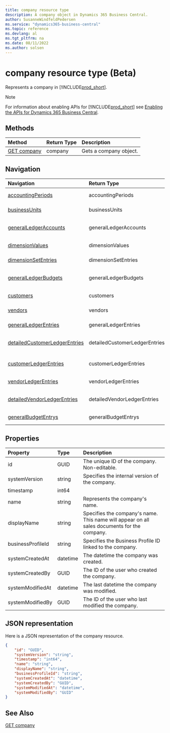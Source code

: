 ```yaml
---
title: company resource type
description: A company object in Dynamics 365 Business Central.
author: SusanneWindfeldPedersen
ms.service: "dynamics365-business-central"
ms.topic: reference
ms.devlang: al
ms.tgt_pltfrm: na
ms.date: 08/11/2022
ms.author: solsen
---
```


# company resource type (Beta)

<!-- START>DO_NOT_EDIT -->
<!-- IMPORTANT:Do not edit any of the content between here and the END>DO_NOT_EDIT. -->
Represents a company in [!INCLUDE[prod_short](../../../includes/prod_short.md)].

> [!NOTE]
> For information about enabling APIs for [!INCLUDE[prod_short](../../../includes/prod_short.md)] see [Enabling the APIs for Dynamics 365 Business Central](../../../api-reference/v2.0/enabling-apis-for-dynamics-nav.md).

## Methods

| Method | Return Type|Description |
|:--------------------|:-----------|:-------------------------|
|[GET company](../api/dynamics_company_get.md)|company|Gets a company object.|


## Navigation

| Navigation |Return Type| Description |
|:----------|:----------|:-----------------|
|[accountingPeriods](dynamics_accountingperiod.md)|accountingPeriods |Gets the accountingperiods of the company.|
|[businessUnits](dynamics_businessunit.md)|businessUnits |Gets the businessunits of the company.|
|[generalLedgerAccounts](dynamics_generalledgeraccount.md)|generalLedgerAccounts |Gets the generalledgeraccounts of the company.|
|[dimensionValues](dynamics_dimensionvalue.md)|dimensionValues |Gets the dimensionvalues of the company.|
|[dimensionSetEntries](dynamics_dimensionsetentry.md)|dimensionSetEntries |Gets the dimensionsetentries of the company.|
|[generalLedgerBudgets](dynamics_generalledgerbudgets.md)|generalLedgerBudgets |Gets the generalledgerbudgets of the company.|
|[customers](dynamics_customer.md)|customers |Gets the customers of the company.|
|[vendors](dynamics_vendor.md)|vendors |Gets the vendors of the company.|
|[generalLedgerEntries](dynamics_generalledgerentry.md)|generalLedgerEntries |Gets the generalledgerentries of the company.|
|[detailedCustomerLedgerEntries](dynamics_detailedcustomerledgerentry.md)|detailedCustomerLedgerEntries |Gets the detailedcustomerledgerentries of the company.|
|[customerLedgerEntries](dynamics_customerledgerentry.md)|customerLedgerEntries |Gets the customerledgerentries of the company.|
|[vendorLedgerEntries](dynamics_vendorledgerentry.md)|vendorLedgerEntries |Gets the vendorledgerentries of the company.|
|[detailedVendorLedgerEntries](dynamics_detailedvendorledgerentry.md)|detailedVendorLedgerEntries |Gets the detailedvendorledgerentries of the company.|
|[generalBudgetEntrys](dynamics_generalbudgetentry.md)|generalBudgetEntrys |Gets the generalbudgetentrys of the company.|

## Properties

| Property           | Type   |Description     |
|:-------------------|:-------|:---------------|
|id|GUID|The unique ID of the company. Non-editable.|
|systemVersion|string|Specifies the internal version of the company.|
|timestamp|int64||
|name|string|Represents the company's name.|
|displayName|string|Specifies the company's name. This name will appear on all sales documents for the company.|
|businessProfileId|string|Specifies the Business Profile ID linked to the company.|
|systemCreatedAt|datetime|The datetime the company was created.|
|systemCreatedBy|GUID|The ID of the user who created the company.|
|systemModifiedAt|datetime|The last datetime the company was modified.|
|systemModifiedBy|GUID|The ID of the user who last modified the company.|

## JSON representation

Here is a JSON representation of the company resource.


```json
{
    "id": "GUID",
    "systemVersion": "string",
    "timestamp": "int64",
    "name": "string",
    "displayName": "string",
    "businessProfileId": "string",
    "systemCreatedAt": "datetime",
    "systemCreatedBy": "GUID",
    "systemModifiedAt": "datetime",
    "systemModifiedBy": "GUID"
}
```
<!-- IMPORTANT: END>DO_NOT_EDIT -->

## See Also
[GET company](../api/dynamics_company_get.md)

